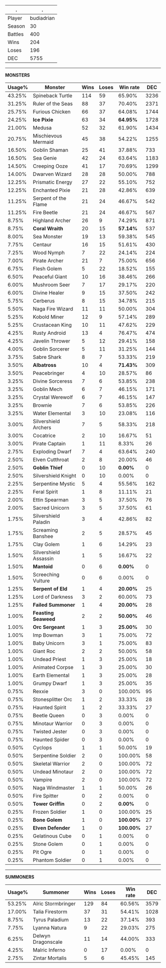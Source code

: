 .|.
|-|-
Player|budiadrian
Season|30
Battles|400
Wins|204
Loses|196
DEC|5755

---
**MONSTERS**

Usage%|Monster|Wins|Loses|Win rate|DEC|
-|-|-|-|-|-|
43.25%|Spineback Turtle|114|59|65.90%|3236|
31.25%|Ruler of the Seas|88|37|70.40%|2371|
25.75%|Furious Chicken|66|37|64.08%|1744|
24.25%|**Ice Pixie**|63|34|**64.95%**|1728|
21.00%|Medusa|52|32|61.90%|1434|
20.75%|Mischievous Mermaid|45|38|54.22%|1255|
16.50%|Goblin Shaman|25|41|37.88%|733|
16.50%|Sea Genie|42|24|63.64%|1183|
14.50%|Creeping Ooze|41|17|70.69%|1299|
14.00%|Dwarven Wizard|28|28|50.00%|788|
12.25%|Prismatic Energy|27|22|55.10%|752|
12.25%|Enchanted Pixie|21|28|42.86%|639|
11.25%|Serpent of the Flame|21|24|46.67%|542|
11.25%|Fire Beetle|21|24|46.67%|567|
8.75%|Highland Archer|26|9|74.29%|871|
8.75%|**Coral Wraith**|20|15|**57.14%**|537|
8.00%|Sea Monster|19|13|59.38%|545|
7.75%|Centaur|16|15|51.61%|430|
7.25%|Wood Nymph|7|22|24.14%|224|
7.00%|Pirate Archer|21|7|75.00%|656|
6.75%|Flesh Golem|5|22|18.52%|155|
6.50%|Peaceful Giant|10|16|38.46%|266|
6.00%|Mushroom Seer|7|17|29.17%|220|
6.00%|Divine Healer|9|15|37.50%|242|
5.75%|Cerberus|8|15|34.78%|215|
5.50%|Naga Fire Wizard|11|11|50.00%|304|
5.25%|Kobold Miner|12|9|57.14%|289|
5.25%|Crustacean King|10|11|47.62%|229|
4.25%|Rusty Android|13|4|76.47%|474|
4.25%|Javelin Thrower|5|12|29.41%|158|
4.00%|Goblin Sorcerer|5|11|31.25%|144|
3.75%|Sabre Shark|8|7|53.33%|219|
3.50%|**Albatross**|10|4|**71.43%**|309|
3.50%|Peacebringer|4|10|28.57%|86|
3.25%|Divine Sorceress|7|6|53.85%|238|
3.25%|Goblin Mech|6|7|46.15%|171|
3.25%|Crystal Werewolf|6|7|46.15%|147|
3.25%|Brownie|7|6|53.85%|226|
3.25%|Water Elemental|3|10|23.08%|116|
3.00%|Silvershield Archers|7|5|58.33%|218|
3.00%|Cocatrice|2|10|16.67%|51|
3.00%|Pirate Captain|1|11|8.33%|26|
2.75%|Exploding Dwarf|7|4|63.64%|240|
2.50%|Elven Cutthroat|2|8|20.00%|46|
2.50%|**Goblin Thief**|0|10|**0.00%**|0|
2.50%|Silvershield Knight|0|10|0.00%|0|
2.25%|Serpentine Mystic|5|4|55.56%|162|
2.25%|Feral Spirit|1|8|11.11%|21|
2.00%|Ettin Spearman|3|5|37.50%|76|
2.00%|Sacred Unicorn|3|5|37.50%|61|
1.75%|Silvershield Paladin|3|4|42.86%|82|
1.75%|Screaming Banshee|2|5|28.57%|45|
1.75%|Clay Golem|1|6|14.29%|23|
1.50%|Silvershield Assassin|1|5|16.67%|22|
1.50%|**Mantoid**|0|6|**0.00%**|0|
1.50%|Screeching Vulture|0|6|0.00%|0|
1.25%|**Serpent of Eld**|1|4|**20.00%**|25|
1.25%|Lord of Darkness|3|2|60.00%|73|
1.25%|**Failed Summoner**|1|4|**20.00%**|28|
1.00%|**Feasting Seaweed**|2|2|**50.00%**|46|
1.00%|**Orc Sergeant**|1|3|**25.00%**|30|
1.00%|Imp Bowman|3|1|75.00%|72|
1.00%|Baby Unicorn|3|1|75.00%|83|
1.00%|Giant Roc|2|2|50.00%|58|
1.00%|Undead Priest|1|3|25.00%|18|
1.00%|Animated Corpse|1|3|25.00%|30|
1.00%|Earth Elemental|1|3|25.00%|28|
1.00%|Grumpy Dwarf|1|3|25.00%|35|
0.75%|Rexxie|3|0|100.00%|95|
0.75%|Stonesplitter Orc|1|2|33.33%|28|
0.75%|Haunted Spirit|1|2|33.33%|27|
0.75%|Beetle Queen|0|3|0.00%|0|
0.75%|Minotaur Warrior|0|3|0.00%|0|
0.75%|Twisted Jester|0|3|0.00%|0|
0.75%|Haunted Spider|0|3|0.00%|0|
0.50%|Cyclops|1|1|50.00%|19|
0.50%|Serpentine Soldier|2|0|100.00%|58|
0.50%|Skeletal Warrior|2|0|100.00%|72|
0.50%|Undead Minotaur|2|0|100.00%|72|
0.50%|Vampire|2|0|100.00%|72|
0.50%|Naga Windmaster|1|1|50.00%|26|
0.50%|Fire Spitter|0|2|0.00%|0|
0.50%|**Tower Griffin**|0|2|**0.00%**|0|
0.25%|Frozen Soldier|1|0|100.00%|25|
0.25%|**Bone Golem**|1|0|**100.00%**|27|
0.25%|**Elven Defender**|1|0|**100.00%**|27|
0.25%|Gelatinous Cube|0|1|0.00%|0|
0.25%|Stone Golem|0|1|0.00%|0|
0.25%|Pit Ogre|0|1|0.00%|0|
0.25%|Phantom Soldier|0|1|0.00%|0|

---
**SUMMONERS**

Usage%|Summoner|Wins|Loses|Win rate|DEC|
-|-|-|-|-|-|
53.25%|Alric Stormbringer|129|84|60.56%|3579|
17.00%|Talia Firestorm|37|31|54.41%|1028|
8.75%|Tyrus Paladium|13|22|37.14%|393|
7.75%|Lyanna Natura|9|22|29.03%|275|
6.25%|Delwyn Dragonscale|11|14|44.00%|333|
4.25%|Malric Inferno|0|17|0.00%|0|
2.75%|Zintar Mortalis|5|6|45.45%|145|
